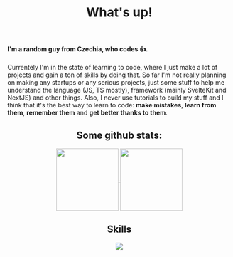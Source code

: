 <h1 align="center">What's up!</h1>

<br/>

#### I'm a random guy from Czechia, who codes 👍.

Currentely I'm in the state of learning to code, where I just make a lot of projects and gain a ton of skills by doing that. So far I'm not really planning on making any startups or any serious projects, just some stuff to help me understand the language (JS, TS mostly), framework (mainly SvelteKit and NextJS) and other things. Also, I never use tutorials to build my stuff and I think that it's the best way to learn to code: **make mistakes**, **learn from them**, **remember them** and **get better thanks to them**.

<h2 align="center">Some github stats:</h2>

<p align="center">
  <a href="https://github.com/anuraghazra/github-readme-stats">
  <img height=140 align="center" src="https://github-readme-stats.vercel.app/api/top-langs/?username=Honzoraptor31415&layout=compact&title_color=5C6AFF&text_color=00FFFF&icon_color=5F9EC7&border_color=00FFFF&bg_color=14141a&show_icons=true" />
</a>
<a href="https://github.com/anuraghazra/github-readme-stats">
  <img height=140 align="center" src="https://github-readme-stats.vercel.app/api?username=Honzoraptor31415&layout=compact&title_color=5C6AFF&text_color=00FFFF&icon_color=5F9EC7&border_color=00FFFF&bg_color=14141a&show_icons=true&rank_icon=github&custom_title=Stats&hide=reviews,issues&width=200" />
</a>
</p>

<h2 align="center">Skills</h2>

<p align="center">
  <a href="/">
    <img src="https://skillicons.dev/icons?i=html,css,js,ts,react,next,svelte,python,git,supabase,appwrite" />
  </a>
</p>
